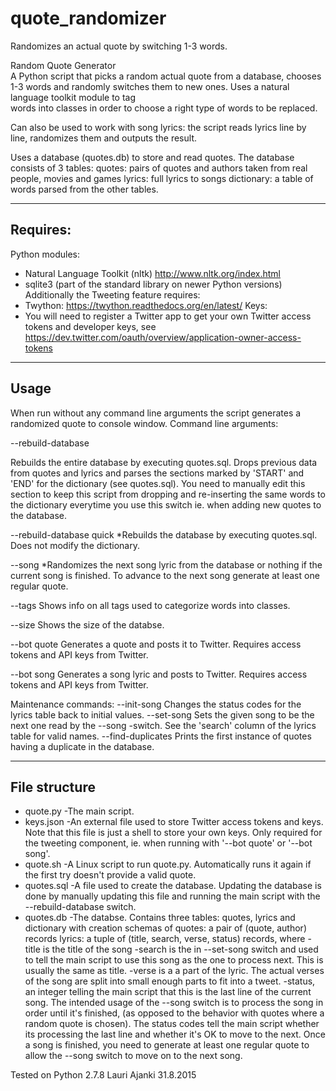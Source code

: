 # quote_randomizer
Randomizes an actual quote by switching 1-3 words.

Random Quote Generator                                         
A Python script that picks a random actual quote from a database, chooses 1-3 words and randomly
switches them to new ones. Uses a natural language toolkit module to tag    
words into classes in order to choose a right type of words to be replaced.

Can also be used to work with song lyrics: the script reads lyrics line
by line, randomizes them and outputs the result.

Uses a database (quotes.db) to store and read quotes. The database consists
of 3 tables:
quotes: pairs of quotes and authors taken from real people, movies and
        games
lyrics: full lyrics to songs
dictionary: a table of words parsed from the other tables.

---------
Requires:
---------
Python modules:
 * Natural Language Toolkit (nltk)
     http://www.nltk.org/index.html
 * sqlite3  (part of the standard library on newer Python versions)
Additionally the Tweeting feature requires:
 * Twython:
     https://twython.readthedocs.org/en/latest/
 Keys:
 * You will need to register a Twitter app to get your own Twitter access tokens and developer keys, see
     https://dev.twitter.com/oauth/overview/application-owner-access-tokens      

-----
Usage
-----
When run without any command line arguments the script generates a randomized quote to console window.
Command line arguments:

--rebuild-database

Rebuilds the entire database by executing quotes.sql. Drops previous data from quotes and lyrics and parses the sections marked by 'START' and 'END' for the dictionary (see quotes.sql). You need to manually edit this section to keep this script from dropping and re-inserting the same words to the dictionary everytime you use this switch ie. when adding new quotes to the database.

--rebuild-database quick
*Rebuilds the database by executing quotes.sql. Does not modify the dictionary.

--song
*Randomizes the next song lyric from the database or nothing if the current song is finished. To advance to the next song generate at least one regular quote.

--tags
Shows info on all tags used to categorize words into classes.

--size
Shows the size of the databse.

--bot quote
Generates a quote and posts it to Twitter. Requires access tokens and API keys from Twitter.

--bot song
Generates a song lyric and posts to Twitter. Requires access tokens and API keys from Twitter.

Maintenance commands:
--init-song
    Changes the status codes for the lyrics table back to initial values.
--set-song <name>
Sets the given song to be the next one read by the --song -switch. See the 'search' column of the lyrics table for valid names.
  --find-duplicates
Prints the first instance of quotes having a duplicate in the database.


--------------
File structure
--------------
* quote.py
   -The main script.
* keys.json
   -An external file used to store Twitter access tokens and keys. Note that this file is just a shell to store your own keys. Only required for the tweeting component, ie. when running with '--bot quote' or '--bot song'.
* quote.sh
   -A Linux script to run quote.py. Automatically runs it again if the first try doesn't provide a valid quote.
* quotes.sql
   -A file used to create the database. Updating the database is done by manually updating this file and running the main script with the --rebuild-database switch.
* quotes.db
   -The databse. Contains three tables: quotes, lyrics and dictionary with creation schemas of
quotes: a pair of (quote, author) records
   lyrics: a tuple of (title, search, verse, status) records, where
     -title is the title of the song
     -search is the <name> in --set-song <name> switch and used to tell the main script to use this song as the one to process next. This is usually the same as title.
     -verse is a a part of the lyric. The actual verses of the song are split into small enough parts to fit into a tweet.
     -status, an integer telling the main script that this is the last line of the current song. The intended usage of the --song switch is to process the song in order until it's finished, (as opposed to the behavior with quotes where a random quote is chosen). The status codes tell the main script whether its processing the last line and whether it's OK to move to the next. Once a song is finished, you need to generate at least one regular quote to allow the --song switch to move on to the next song.

Tested on Python 2.7.8
Lauri Ajanki 31.8.2015 
